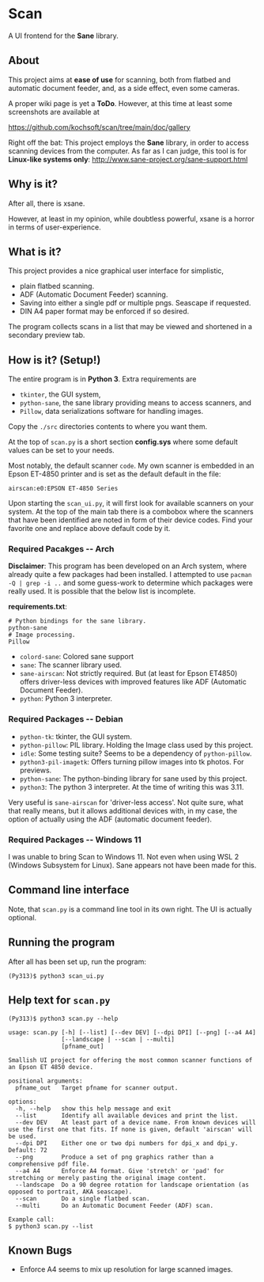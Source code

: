 # Scan

A UI frontend for the **Sane** library.

## About

This project aims at **ease of use** for scanning, both from flatbed and automatic
document feeder, and, as a side effect, even some cameras.

A proper wiki page is yet a **ToDo**. However, at this time at least some
screenshots are available at

https://github.com/kochsoft/scan/tree/main/doc/gallery

Right off the bat: This project employs the **Sane** library, in order to access
scanning devices from the computer. As far as I can judge, this tool is for
**Linux-like systems only**: http://www.sane-project.org/sane-support.html

## Why is it?

After all, there is xsane.

However, at least in my opinion, while doubtless powerful, xsane is a horror
in terms of user-experience.

## What is it?

This project provides a nice graphical user interface for simplistic,

* plain flatbed scanning.
* ADF (Automatic Document Feeder) scanning.
* Saving into either a single pdf or multiple pngs. Seascape if requested.
* DIN A4 paper format may be enforced if so desired.

The program collects scans in a list that may be viewed and shortened
in a secondary preview tab.

## How is it? (Setup!)

The entire program is in **Python 3**. Extra requirements are

* `tkinter`, the GUI system,
* `python-sane`, the sane library providing means to access scanners, and
* `Pillow`, data serializations software for handling images.

Copy the `./src` directories contents to where you want them.

At the top of `scan.py` is a short section **config.sys** where some
default values can be set to your needs.

Most notably, the default scanner `code`. My own scanner is embedded in
an Epson ET-4850 printer and is set as the default default in the file:

```
airscan:e0:EPSON ET-4850 Series
```

Upon starting the `scan_ui.py`, it will first look for available scanners
on your system. At the top of the main tab there is a combobox where the
scanners that have been identified are noted in form of their device codes.
Find your favorite one and replace above default code by it.

### Required Pacakges -- Arch

**Disclaimer**: This program has been developed on an Arch system, where already
quite a few packages had been installed. I attempted to use `pacman -Q | grep -i ..`
and some guess-work to determine which packages were really used.
It is possible that the below list is incomplete.

**requirements.txt**:

```
# Python bindings for the sane library.
python-sane
# Image processing.
Pillow
```
 
* `colord-sane`: Colored sane support
* `sane`: The scanner library used.
* `sane-airscan`: Not strictly required. But (at least for Epson ET4850) offers driver-less devices with improved features like ADF (Automatic Document Feeder).
* `python`: Python 3 interpreter.

### Required Packages  -- Debian

* `python-tk`: tkinter, the GUI system.
* `python-pillow`: PIL library. Holding the Image class used by this project.
* `idle`: Some testing suite? Seems to be a dependency of `python-pillow`.
* `python3-pil-imagetk`: Offers turning pillow images into tk photos. For previews.
* `python-sane`: The python-binding library for sane used by this project.
* `python3`: The python 3 interpreter. At the time of writing this was 3.11.

Very useful is `sane-airscan` for 'driver-less access'. Not quite sure, what
that really means, but it allows additional devices with, in my case,
the option of actually using the ADF (automatic document feeder).

### Required Packages -- Windows 11

I was unable to bring Scan to Windows 11. Not even when using WSL 2
(Windows Subsystem for Linux). Sane appears not have been made for this.

## Command line interface

Note, that `scan.py` is a command line tool in its own right.
The UI is actually optional.

## Running the program

After all has been set up, run the program:

```
(Py313)$ python3 scan_ui.py
```

## Help text for `scan.py`

```
(Py313)$ python3 scan.py --help

usage: scan.py [-h] [--list] [--dev DEV] [--dpi DPI] [--png] [--a4 A4]
               [--landscape | --scan | --multi]
               [pfname_out]

Smallish UI project for offering the most common scanner functions of an Epson ET 4850 device.

positional arguments:
  pfname_out   Target pfname for scanner output.

options:
  -h, --help   show this help message and exit
  --list       Identify all available devices and print the list.
  --dev DEV    At least part of a device name. From known devices will use the first one that fits. If none is given, default 'airscan' will be used.
  --dpi DPI    Either one or two dpi numbers for dpi_x and dpi_y. Default: 72
  --png        Produce a set of png graphics rather than a comprehensive pdf file.
  --a4 A4      Enforce A4 format. Give 'stretch' or 'pad' for stretching or merely pasting the original image content.
  --landscape  Do a 90 degree rotation for landscape orientation (as opposed to portrait, AKA seascape).
  --scan       Do a single flatbed scan.
  --multi      Do an Automatic Document Feeder (ADF) scan.

Example call:
$ python3 scan.py --list
```
## Known Bugs

* Enforce A4 seems to mix up resolution for large scanned images.
